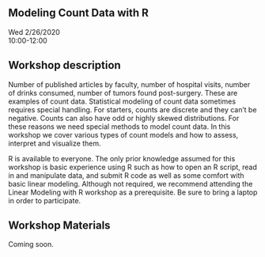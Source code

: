 ## Modeling Count Data with R

Wed 2/26/2020  
10:00-12:00     

## Workshop description
Number of published articles by faculty, number of hospital visits, number of drinks consumed, number of tumors found post-surgery. These are examples of count data. Statistical modeling of count data sometimes requires special handling. For starters, counts are discrete and they can’t be negative. Counts can also have odd or highly skewed distributions. For these reasons we need special methods to model count data. In this workshop we cover various types of count models and how to assess, interpret and visualize them.

R is available to everyone. The only prior knowledge assumed for this workshop is basic experience using R such as how to open an R script, read in and manipulate data, and submit R code as well as some comfort with basic linear modeling. Although not required, we recommend attending the Linear Modeling with R workshop as a prerequisite. Be sure to bring a laptop in order to participate.

## Workshop Materials

Coming soon.
